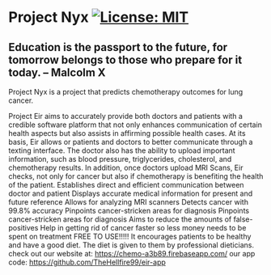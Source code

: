 # Project Nyx [![License: MIT](https://img.shields.io/badge/License-MIT-yellow.svg)](https://choosealicense.com/licenses/mit/)
## Education is the passport to the future, for tomorrow belongs to those who prepare for it today. – Malcolm X
Project Nyx is a project that predicts chemotherapy outcomes for lung cancer.

Project Eir aims to accurately provide both doctors and patients with a credible software platform that not only enhances communication of certain health aspects but also assists in affirming possible health cases. At its basis, Eir allows or patients and doctors to better communicate through a texting interface. The doctor also has the ability to upload important information, such as blood pressure, triglycerides, cholesterol, and chemotherapy results. In addition, once doctors upload MRI Scans, Eir checks, not only for cancer but also if chemotherapy is benefiting the health of the patient. Establishes direct and efficient communication between doctor and patient Displays accurate medical information for present and future reference Allows for analyzing MRI scanners Detects cancer with 99.8% accuracy Pinpoints cancer-stricken areas for diagnosis Pinpoints cancer-stricken areas for diagnosis Aims to reduce the amounts of false-positives Help in getting rid of cancer faster so less money needs to be spent on treatment FREE TO USE!!!!! It encourages patients to be healthy and have a good diet. The diet is given to them by professional dieticians.
	check out our website at: https://chemo-a3b89.firebaseapp.com/
our app code: https://github.com/TheHellfire99/eir-app
